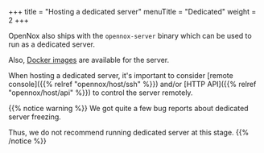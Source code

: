 +++
title = "Hosting a dedicated server"
menuTitle = "Dedicated"
weight = 2
+++

OpenNox also ships with the `opennox-server` binary which can be used to run as a dedicated server.

Also, [Docker images](https://github.com/noxworld-dev/opennox-docker/pkgs/container/opennox) are available for the server.

When hosting a dedicated server, it's important to consider [remote console]({{% relref "opennox/host/ssh" %}})
and/or [HTTP API]({{% relref "opennox/host/api" %}}) to control the server remotely.

{{% notice warning %}}
We got quite a few bug reports about dedicated server freezing.

Thus, we do not recommend running dedicated server at this stage.
{{% /notice %}}